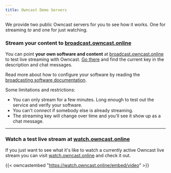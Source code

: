 ```yaml
---
title: Owncast Demo Servers
---
```


We provide two public Owncast servers for you to see how it works.  One for streaming *to* and one for just watching.

### Stream your content to [broadcast.owncast.online](http://broadcast.owncast.online)

You can point **your own software and content** at [broadcast.owncast.online](http://broadcast.owncast.online) to test live streaming with Owncast.  [Go there](http://broadcast.owncast.online) and find the current key in the description and chat messages.

Read more about how to configure your software by reading the [broadcasting software documentation](/docs/broadcasting/).

Some limitations and restrictions:

* You can only stream for a few minutes.  Long enough to test out the service and verify your software.
* You can't connect if somebody else is already streaming.
* The streaming key will change over time and you'll see it show up as a chat message.

---

### Watch a test live stream at [watch.owncast.online](http://watch.owncast.online)

If you just want to see what it's like to watch a currently active Owncast live stream you can visit [watch.owncast.online](http://watch.owncast.online) and check it out.

{{< owncastembed "https://watch.owncast.online/embed/video" >}}